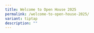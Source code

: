 ```yaml
---
title: Welcome to Open House 2025
permalink: /welcome-to-open-house-2025/
variant: tiptap
description: ""
---
```

